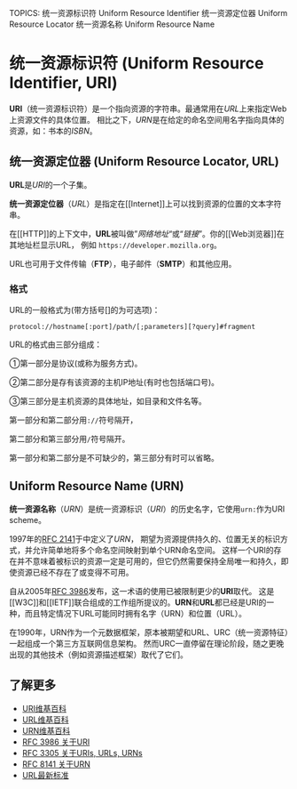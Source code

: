 TOPICS: 统一资源标识符
        Uniform Resource Identifier
        统一资源定位器
        Uniform Resource Locator
        统一资源名称
        Uniform Resource Name

# 统一资源标识符 (Uniform Resource Identifier, URI)

**URI**（统一资源标识符）是一个指向资源的字符串。最通常用在*URL*上来指定Web上资源文件的具体位置。
相比之下，*URN*是在给定的命名空间用名字指向具体的资源，如：书本的*ISBN*。

## 统一资源定位器 (Uniform Resource Locator, URL)

**URL**是*URI*的一个子集。

**统一资源定位器**（*URL*）是指定在[[Internet]]上可以找到资源的位置的文本字符串。

在[[HTTP]]的上下文中，**URL**被叫做”*网络地址*“或“*链接*”。你的[[Web浏览器]]在其地址栏显示URL，
例如 `https://developer.mozilla.org`。

URL也可用于文件传输（**FTP**），电子邮件（**SMTP**）和其他应用。

### 格式

URL的一般格式为(带方括号[]的为可选项)：

```http
protocol://hostname[:port]/path/[;parameters][?query]#fragment
```

URL的格式由三部分组成：

①第一部分是协议(或称为服务方式)。

②第二部分是存有该资源的主机IP地址(有时也包括端口号)。

③第三部分是主机资源的具体地址，如目录和文件名等。

第一部分和第二部分用`://`符号隔开，

第二部分和第三部分用`/`符号隔开。

第一部分和第二部分是不可缺少的，第三部分有时可以省略。

## Uniform Resource Name (URN)

**统一资源名称**（*URN*）是统一资源标识（*URI*）的历史名字，它使用`urn:`作为URI scheme。

1997年的[RFC 2141](https://tools.ietf.org/html/rfc2141 "URN Syntax")于中定义了*URN*，
期望为资源提供持久的、位置无关的标识方式，并允许简单地将多个命名空间映射到单个URN命名空间。
这样一个URI的存在并不意味着被标识的资源一定是可用的，但它仍然需要保持全局唯一和持久，即使资源已经不存在了或变得不可用。

自从2005年[RFC 3986](https://tools.ietf.org/html/rfc3986)发布，这一术语的使用已被限制更少的**URI**取代。
这是[[W3C]]和[[IETF]]联合组成的工作组所提议的。**URN**和**URL**都已经是URI的一种，而且特定情况下URL可能同时拥有名字（URN）和位置（URL）。

在1990年，URN作为一个元数据框架，原本被期望和URL、URC（统一资源特征）一起组成一个第三方互联网信息架构。
然而URC一直停留在理论阶段，随之更晚出现的其他技术（例如资源描述框架）取代了它们。

## 了解更多

- [URI维基百科](https://en.wikipedia.org/wiki/URI)
- [URL维基百科](https://zh.wikipedia.org/wiki/URL)
- [URN维基百科](https://en.wikipedia.org/wiki/URN)
- [RFC 3986 关于URI](https://tools.ietf.org/html/rfc3986 "Uniform Resource Identifier (URI): Generic Syntax")
- [RFC 3305 关于URIs, URLs, URNs](https://tools.ietf.org/html/rfc3305 "URIs, URLs, URNs")
- [RFC 8141 关于URN](https://tools.ietf.org/html/rfc8141 "Uniform Resource Names (URNs)")
- [URL最新标准](https://url.spec.whatwg.org/)
